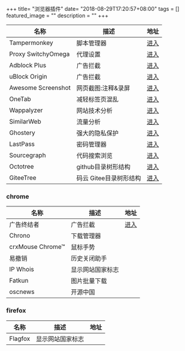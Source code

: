 +++
title= "浏览器插件"
date= "2018-08-29T17:20:57+08:00"
tags = []
featured_image = ""
description = ""
+++


|名称             |描述             |地址             |
|-----------------|-----------------|-----------------|
|Tampermonkey|脚本管理器|[进入](https://tampermonkey.net/)|
|Proxy SwitchyOmega|代理设置|[进入](https://www.switchyomega.com/)|
|Adblock Plus|广告拦截|[进入](https://adblockplus.org/)|
|uBlock Origin|广告拦截|[进入](https://github.com/gorhill/uBlock#ublock-origin)|
|Awesome Screenshot|网页截图:注释&录屏|[进入](http://www.awesomescreenshot.com/)|
|OneTab|减轻标签页混乱|[进入](https://www.one-tab.com/)|
|Wappalyzer|网站技术分析|[进入](https://www.wappalyzer.com/)|
|SimilarWeb|流量分析|[进入](https://www.similarweb.com/)|
|Ghostery|强大的隐私保护|[进入](https://www.ghostery.com/)|
|LastPass|密码管理器|[进入](https://lastpass.com)|
|Sourcegraph|代码搜索浏览|[进入](https://about.sourcegraph.com/)|
|Octotree|github目录树形结构|[进入](https://github.com/buunguyen/octotree)|
|GiteeTree|码云 Gitee目录树形结构|[进入](https://gitee.com/oschina/GitCodeTree)|

### chrome
|名称             |描述             |地址             |
|-----------------|-----------------|-----------------|
|广告终结者|广告拦截|[进入](http://www.adtchrome.com/)|
|Chrono|下载管理器||
|crxMouse Chrome™|鼠标手势||
|易撤销|历史关闭助手||
|IP Whois|显示网站国家标志||
|Fatkun|图片批量下载||
|oscnews|开源中国||

### firefox
|名称             |描述             |地址             |
|-----------------|-----------------|-----------------|
|Flagfox|显示网站国家标志||
